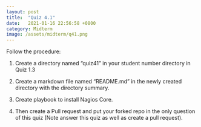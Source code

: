 ```yaml
---
layout: post
title:  "Quiz 4.1"
date:   2021-01-16 22:56:58 +0800
category: Midterm
image: /assets/midterm/q41.png
---
```

Follow the procedure:

1. Create a directory named “quiz41” in your student number directory in Quiz 1.3

2. Create a markdown file named “README.md” in the newly created directory with the directory summary.

3. Create playbook to install Nagios Core.

4. Then create a Pull request and put your forked repo in the only question of this quiz (Note answer this quiz as well as create a pull request).
